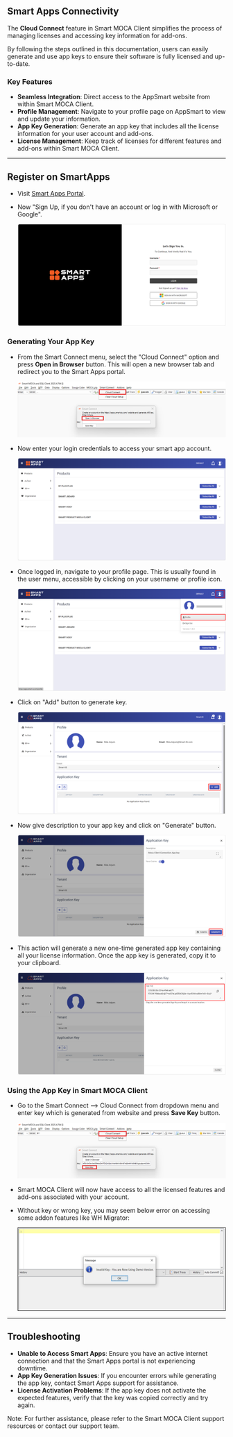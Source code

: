 ## Smart Apps Connectivity

The **Cloud Connect** feature in Smart MOCA Client simplifies the process of managing licenses and accessing key information for add-ons. 

By following the steps outlined in this documentation, users can easily generate and use app keys to ensure their software is fully licensed and up-to-date.

### Key Features

- **Seamless Integration**: Direct access to the AppSmart website from within Smart MOCA Client.
- **Profile Management**: Navigate to your profile page on AppSmart to view and update your information.
- **App Key Generation**: Generate an app key that includes all the license information for your user account and add-ons.
- **License Management**: Keep track of licenses for different features and add-ons within Smart MOCA Client.

---

## Register on SmartApps

- Visit [Smart Apps Portal](https://apps.smart-is.com/).
- Now "Sign Up, if you don't have an account or log in with Microsoft or Google". 

  ![Register](./.attachments/smart1.png)

### Generating Your App Key

- From the Smart Connect menu, select the "Cloud Connect" option and press **Open in Browser** button. This will open a new browser tab and redirect you to the Smart Apps portal.
  
  ![SmartApp](./.attachments/SmartMOCAConnect.png)

- Now enter your login credentials to access your smart app account.

  ![ProfilePage](./.attachments/profile.png)

- Once logged in, navigate to your profile page. This is usually found in the user menu, accessible by clicking on your username or profile icon.

  ![ProfileNavigation](./.attachments/ProfileNavigation.png)

- Click on "Add" button to generate key. 
  
  ![GenerateAppKey](./.attachments/appkey1.png)

- Now give description to your app key and click on "Generate" button. 

  ![GenerateAppKey1](./.attachments/appkey2.png)

- This action will generate a new one-time generated app key containing all your license information. Once the app key is generated, copy it to your clipboard.

  ![GenerateAppKey2](./.attachments/appkey3.png)

### Using the App Key in Smart MOCA Client

- Go to the Smart Connect --> Cloud Connect from dropdown menu and enter key which is generated from website and press **Save Key** button.

  ![AppKeyUsage](./.attachments/SmartMOCAConnect1.png)

- Smart MOCA Client will now have access to all the licensed features and add-ons associated with your account.

- Without key or wrong key, you may seem below error on accessing some addon features like WH Migrator:

  ![AppKeyError](./.attachments/smart8.png)
---

## Troubleshooting

- **Unable to Access Smart Apps**: Ensure you have an active internet connection and that the Smart Apps portal is not experiencing downtime.
- **App Key Generation Issues**: If you encounter errors while generating the app key, contact Smart Apps support for assistance.
- **License Activation Problems**: If the app key does not activate the expected features, verify that the key was copied correctly and try again.

Note: For further assistance, please refer to the Smart MOCA Client support resources or contact our support team.
